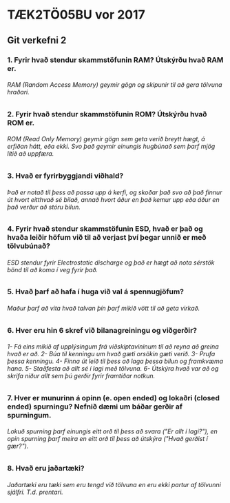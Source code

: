 <h1>TÆK2TÖ05BU vor 2017</h1>
<h2>Git verkefni 2</h2>
<h3>1. Fyrir hvað stendur skammstöfunin RAM? Útskýrðu hvað RAM er.</h3>
<h6>RAM (Random Access Memory) geymir gögn og skipunir til að gera tölvuna hraðari.</h6>
<h3>2. Fyrir hvað stendur skammstöfunin ROM? Útskýrðu hvað ROM er.</h3>
<h6>ROM (Read Only Memory) geymir gögn sem geta verið breytt hægt, á erfiðan hátt, eða ekki. Svo það geymir einungis hugbúnað sem þarf mjög lítið að uppfæra.</h6>
<h3>3. Hvað er fyrirbyggjandi viðhald?</h3>
<h6>Það er notað til þess að passa upp á kerfi, og skoðar það svo að það finnur út hvort eitthvað sé bilað, annað hvort áður en það kemur upp eða áður en það verður að stóru bilun.</h6>
<h3>4. Fyrir hvað stendur skammstöfunin ESD, hvað er það og hvaða leiðir höfum við til að verjast því þegar unnið er með tölvubúnað?</h3>
<h6>ESD stendur fyrir Electrostatic discharge og það er hægt að nota sérstök bönd til að koma í veg fyrir það.</h6>
<h3>5. Hvað þarf að hafa í huga við val á spennugjöfum?</h3>
<h6>Maður þarf að vita hvað talvan þín þarf mikið vött til að geta virkað.</h6>
<h3>6. Hver eru hin 6 skref við bilanagreiningu og viðgerðir?</h3>
<h6>1- Fá eins mikið af upplýsingum frá viðskiptavininum til að reyna að greina hvað er að.
	2- Búa til kenningu um hvað gæti orsökin gæti verið.
	3- Prufa þessa kenningu.
	4- Finna út leið til þess að laga þessa bilun og framkvæma hana.
	5- Staðfesta að allt sé í lagi með tölvuna.
	6- Útskýra hvað var að og skrifa niður allt sem þú gerðir fyrir framtíðar notkun.</h6>
<h3>7. Hver er munurinn á opinn (e. open ended) og lokaðri (closed ended) spurningu?
Nefnið dæmi um báðar gerðir af spurningum.</h3>
<h6>Lokuð spurning þarf einungis eitt orð til þess að svara ("Er allt í lagi?"), en opin spurning þarf meira en eitt orð til þess að útskýra ("Hvað gerðist í gær?"). </h6>
<h3>8. Hvað eru jaðartæki?</h3>
<h6>Jaðartæki eru tæki sem eru tengd við tölvuna en eru ekki partur af tölvunni sjálfri. T.d. prentari.</h6>